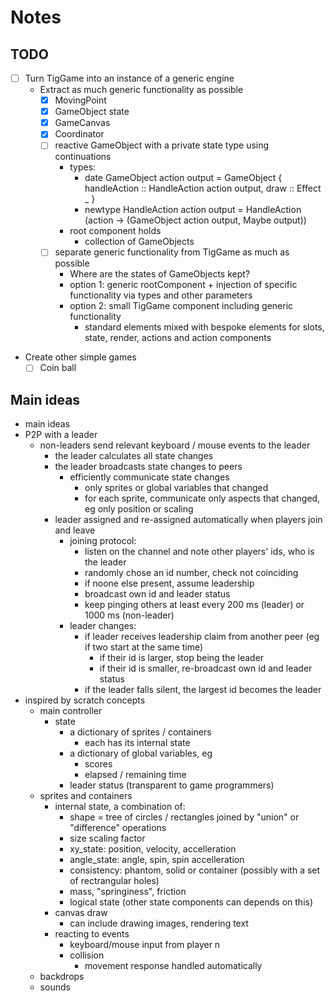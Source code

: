 # Notes

## TODO

* [ ] Turn TigGame into an instance of a generic engine
  * Extract as much generic functionality as possible
    * [x] MovingPoint
    * [x] GameObject state
    * [x] GameCanvas
    * [x] Coordinator
    * [ ] reactive GameObject with a private state type using continuations
      * types:
        * date GameObject action output = GameObject { handleAction :: HandleAction action output, draw :: Effect _ }
        * newtype HandleAction action output = HandleAction (action -> (GameObject action output, Maybe output))
      * root component holds 
        * collection of GameObjects
    * [ ] separate generic functionality from TigGame as much as possible
      * Where are the states of GameObjects kept?
      * option 1: generic rootComponent + injection of specific functionality via types and other parameters
      * option 2: small TigGame component including generic functionality
        * standard elements mixed with bespoke elements for slots, state, render, actions and action components
* Create other simple games
  * [ ] Coin ball

## Main ideas

* main ideas
* P2P with a leader
  * non-leaders send relevant keyboard / mouse events to the leader
    * the leader calculates all state changes
    * the leader broadcasts state changes to peers
      * efficiently communicate state changes
        * only sprites or global variables that changed
        * for each sprite, communicate only aspects that changed, eg only position or scaling
    * leader assigned and re-assigned automatically when players join and leave
      * joining protocol:
        * listen on the channel and note other players' ids, who is the leader
        * randomly chose an id number, check not coinciding
        * if noone else present, assume leadership
        * broadcast own id and leader status
        * keep pinging others at least every 200 ms (leader) or 1000 ms (non-leader)
      * leader changes:
        * if leader receives leadership claim from another peer (eg if two start at the same time)
          * if their id is larger, stop being the leader
          * if their id is smaller, re-broadcast own id and leader status
        * if the leader falls silent, the largest id becomes the leader
* inspired by scratch concepts
  * main controller
    * state
      * a dictionary of sprites / containers
        * each has its internal state
      * a dictionary of global variables, eg
        * scores
        * elapsed / remaining time
      * leader status (transparent to game programmers)
  * sprites and containers
    * internal state, a combination of:
      * shape = tree of circles / rectangles joined by "union" or "difference" operations
      * size scaling factor
      * xy_state: position, velocity, accelleration
      * angle_state: angle, spin, spin accelleration
      * consistency: phantom, solid or container (possibly with a set of rectrangular holes)
      * mass, "springiness", friction
      * logical state (other state components can depends on this)
    * canvas draw
      * can include drawing images, rendering text
    * reacting to events
      * keyboard/mouse input from player n
      * collision
        * movement response handled automatically
  * backdrops
  * sounds
